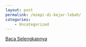 ```yaml
---
layout: post
permalink: /mimpi-di-kejar-lebah/
categories:
    - Uncategorized
---
```


[Baca Selengkapnya](/10)